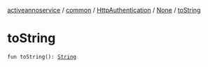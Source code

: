 [activeannoservice](../../../index.md) / [common](../../index.md) / [HttpAuthentication](../index.md) / [None](index.md) / [toString](./to-string.md)

# toString

`fun toString(): `[`String`](https://kotlinlang.org/api/latest/jvm/stdlib/kotlin/-string/index.html)